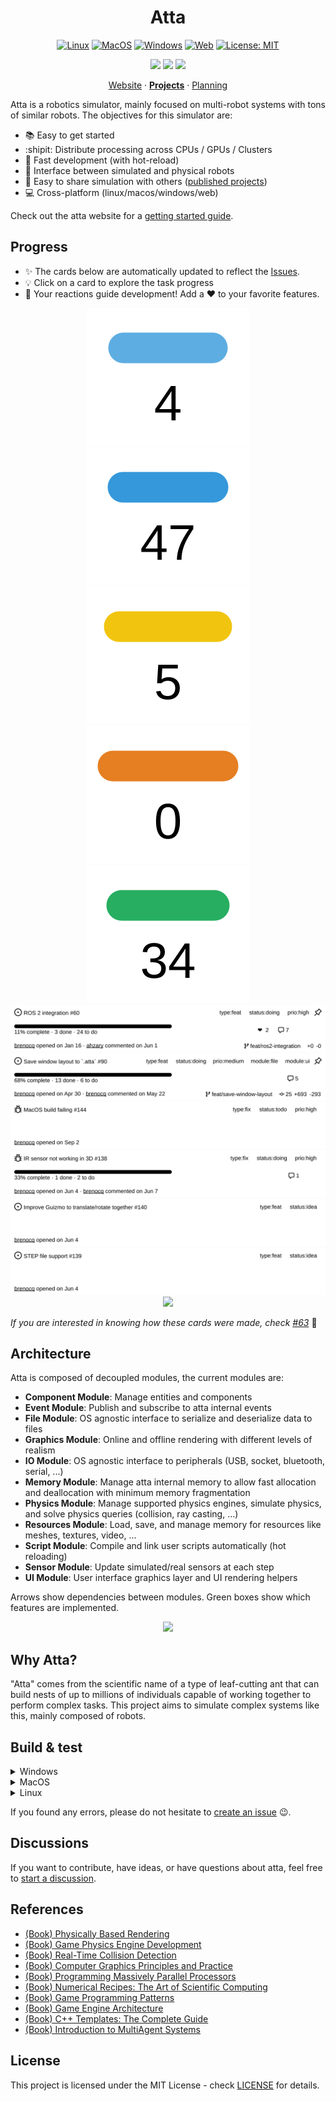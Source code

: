 <div align="center">
  <h1>Atta</h1>
  <div>

[![Linux](https://github.com/Brenocq/Atta/actions/workflows/linux.yml/badge.svg)](https://github.com/Brenocq/Atta/actions/workflows/linux.yml)
[![MacOS](https://github.com/Brenocq/Atta/actions/workflows/macos.yml/badge.svg)](https://github.com/Brenocq/Atta/actions/workflows/macos.yml)
[![Windows](https://github.com/Brenocq/Atta/actions/workflows/windows.yml/badge.svg)](https://github.com/Brenocq/Atta/actions/workflows/windows.yml)
[![Web](https://github.com/brenocq/atta/actions/workflows/web.yml/badge.svg)](https://github.com/brenocq/atta/actions/workflows/web.yml)
[![License: MIT](https://img.shields.io/badge/License-MIT-blue.svg)](LICENSE)

  </div>

  <div>
    <a href="https://github.com/brenocq-atta/robotic-arm-ga"><img src="https://storage.googleapis.com/atta-images/docs/robotic-arm-ga/robotic-arm-ga.gif" height="200"></a>
    <a href="https://github.com/brenocq-atta/boids"><img src="https://storage.googleapis.com/atta-images/docs/boids/boids-basic.gif" height="200"></a>
    <a href="https://github.com/brenocq-atta/bee-hive-finding"><img src="https://storage.googleapis.com/atta-images/docs/bee-hive-finding/bee-hive-finding.gif" height="200"></a>
  </div>

  [Website](https://atta.brenocq.com) · [**Projects**](https://atta.brenocq.com/projects) · [Planning](https://github.com/users/brenocq/projects/14)
</div>


Atta is a robotics simulator, mainly focused on multi-robot systems with tons of similar robots. The objectives for this simulator are:
  - :books: Easy to get started
  - :shipit: Distribute processing across CPUs / GPUs / Clusters
  - :running: Fast development (with hot-reload)
  - :electric_plug: Interface between simulated and physical robots
  - :open_file_folder: Easy to share simulation with others ([published projects](https://atta.brenocq.com/projects))
  - :computer: Cross-platform (linux/macos/windows/web)

Check out the atta website for a [getting started guide](https://atta.brenocq.com/docs).

## Progress
- ✨ The cards below are automatically updated to reflect the [Issues](https://github.com/brenocq/atta/issues).
- 💡 Click on a card to explore the task progress
- 🤝 Your reactions guide development! Add a ❤️ to your favorite features.

<div align="center">
  <a href="https://github.com/brenocq/atta/issues?q=is%3Aissue%20label%3Astatus%3Aidea"><img src="https://github.com/brenocq/atta/blob/generated-svgs/status_idea.svg"/></a>
  <a href="https://github.com/brenocq/atta/issues?q=is%3Aissue%20label%3Astatus%3Atodo"><img src="https://github.com/brenocq/atta/blob/generated-svgs/status_todo.svg"/></a>
  <a href="https://github.com/brenocq/atta/issues?q=is%3Aissue%20label%3Astatus%3Adoing"><img src="https://github.com/brenocq/atta/blob/generated-svgs/status_doing.svg"/></a>
  <a href="https://github.com/brenocq/atta/issues?q=is%3Aissue%20label%3Astatus%3Areview"><img src="https://github.com/brenocq/atta/blob/generated-svgs/status_review.svg"/></a>
  <a href="https://github.com/brenocq/atta/issues?q=is%3Aissue%20label%3Astatus%3Adone"><img src="https://github.com/brenocq/atta/blob/generated-svgs/status_done.svg"/></a>
</div>

<div align="center">
  <a href="https://atta.brenocq.com/issue_0"><img src="https://github.com/brenocq/atta/blob/generated-svgs/issue_0.svg"/></a>
</div>
<div align="center">
  <a href="https://atta.brenocq.com/issue_1"><img src="https://github.com/brenocq/atta/blob/generated-svgs/issue_1.svg"/></a>
</div>
<div align="center">
  <a href="https://atta.brenocq.com/issue_2"><img src="https://github.com/brenocq/atta/blob/generated-svgs/issue_2.svg"/></a>
</div>
<div align="center">
  <a href="https://atta.brenocq.com/issue_3"><img src="https://github.com/brenocq/atta/blob/generated-svgs/issue_3.svg"/></a>
</div>
<div align="center">
  <a href="https://atta.brenocq.com/issue_4"><img src="https://github.com/brenocq/atta/blob/generated-svgs/issue_4.svg"/></a>
</div>
<div align="center">
  <a href="https://atta.brenocq.com/issue_5"><img src="https://github.com/brenocq/atta/blob/generated-svgs/issue_5.svg"/></a>
</div>
<div align="center">
  <a href="https://github.com/brenocq/atta/issues?q=is%3Aissue%20sort%3Aupdated-desc"><img src="https://github.com/user-attachments/assets/e3deab96-be62-42b4-886b-a8509ffe761a"/></a>
</div>

_If you are interested in knowing how these cards were made, check [#63](https://github.com/brenocq/atta/issues/63)_ 🙂

## Architecture
Atta is composed of decoupled modules, the current modules are:

- **Component Module**: Manage entities and components
- **Event Module**: Publish and subscribe to atta internal events
- **File Module**: OS agnostic interface to serialize and deserialize data to files
- **Graphics Module**: Online and offline rendering with different levels of realism
- **IO Module**:  OS agnostic interface to peripherals (USB, socket, bluetooth, serial, ...)
- **Memory Module**: Manage atta internal memory to allow fast allocation and deallocation with minimum memory fragmentation
- **Physics Module**: Manage supported physics engines, simulate physics, and solve physics queries (collision, ray casting, ...)
- **Resources Module**: Load, save, and manage memory for resources like meshes, textures, video, ...
- **Script Module**: Compile and link user scripts automatically (hot reloading)
- **Sensor Module**: Update simulated/real sensors at each step
- **UI Module**: User interface graphics layer and UI rendering helpers

Arrows show dependencies between modules. Green boxes show which features are implemented.
<p align="center">
 <img src="https://storage.googleapis.com/atta-images/main/arch-2022-09-17.png" height="600">
</p>

## Why Atta?
"Atta" comes from the scientific name of a type of leaf-cutting ant that can build nests of up to millions of individuals capable of working together to perform complex tasks.
This project aims to simulate complex systems like this, mainly composed of robots.

## Build & test

<!------------ Windows ------------>
<details><summary> Windows </summary>
<h4>Dependencies</h4>
To build atta properly, you need to have cmake installed.
<pre><code>choco install cmake</code></pre>
Also, be sure that your <strong>compiller supports C++17</strong> (g++ >= 9.0).

<h4>Run</h4>
<pre><code>git clone git@github.com:brenocq/atta.git
cd atta
mkdir build
cd build
cmake ..
</code></pre>

You can now use Visual Studio to open the <code>atta.sln</code> file.
</details>
<!------------ MacOS ------------>
<details><summary> MacOS </summary>
<h4>Dependencies</h4>
To build atta properly, you need to have cmake installed.
<pre><code>brew install cmake</code></pre>
Also, be sure that your <strong>compiller supports C++17</strong> (g++ >= 9.0).

<h4>Run</h4>
<pre><code>git clone git@github.com:brenocq/atta.git
cd atta
./scripts/build.sh --help
./scripts/build.sh
./build/release/bin/atta_test
./build/release/bin/atta
</code></pre>
</details>
<!------------ Linux ------------>
<details><summary> Linux </summary>
<h3>Dependencies</h3>
To build atta, you need:
<ul>
  <li>g++ >= 9.0</li>
  <li>cmake >= 3.14</li>
</ul>

<strong>Ubuntu:</strong>
<pre><code>sudo apt-get install g++ cmake git xorg-dev curl</code></pre>
<i>Note: If your ubuntu is old, you may need to install the latest cmake/g++ manually.</i>

<strong>Fedora:</strong>
<pre><code>sudo yum install g++ cmake git glfw-devel curl</code></pre>

<strong>Arch:</strong>
<pre><code>sudo pacman -Sy g++ cmake git glfw-x11 curl</code></pre>

<h3>Run</h3>
<pre><code>git clone git@github.com:brenocq/atta.git
cd atta
./build.sh --help
./build.sh
./build/release/bin/atta_test
./build/release/bin/atta
</code></pre>
</details>

If you found any errors, please do not hesitate to [create an issue](https://github.com/brenocq/atta/issues/new?assignees=brenocq&labels=fix&template=bug_report.md&title=) :wink:.

## Discussions
If you want to contribute, have ideas, or have questions about atta, feel free to [start a discussion](https://github.com/brenocq/atta/discussions).

## References
- [(Book) Physically Based Rendering](http://www.pbr-book.org/)
- [(Book) Game Physics Engine Development](https://www.amazon.com/Game-Physics-Engine-Development-Commercial-Grade/dp/0123819768)
- [(Book) Real-Time Collision Detection](https://www.amazon.com/Real-Time-Collision-Detection-Interactive-Technology/dp/1558607323)
- [(Book) Computer Graphics Principles and Practice](http://cgpp.net/about.xml)
- [(Book) Programming Massively Parallel Processors](https://www.amazon.com/Programming-Massively-Parallel-Processors-Hands/dp/0128119861)
- [(Book) Numerical Recipes: The Art of Scientific Computing](http://numerical.recipes/com/storefront.html)
- [(Book) Game Programming Patterns](https://gameprogrammingpatterns.com)
- [(Book) Game Engine Architecture](https://www.gameenginebook.com)
- [(Book) C++ Templates: The Complete Guide](http://www.tmplbook.com)
- [(Book) Introduction to MultiAgent Systems](https://www.amazon.com/Introduction-MultiAgent-Systems-Michael-Wooldridge/dp/0470519460)

## License
This project is licensed under the MIT License - check [LICENSE](LICENSE) for details.
